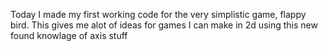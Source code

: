 Today I made my first working code for the very simplistic game, flappy bird. This gives me alot of ideas for games I can make in 2d using this new found knowlage of axis stuff
